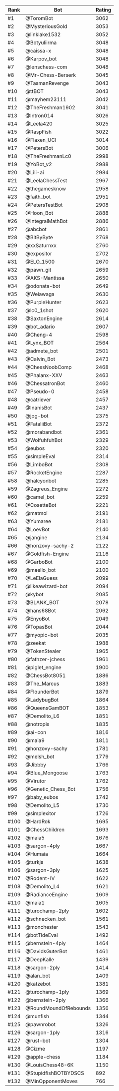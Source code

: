 Rank|Bot|Rating
---|---|---
#1|@ToromBot|3062
#2|@MysteriousGold|3053
#3|@linklake1532|3052
#4|@Botyuliirma|3048
#5|@caissa-x|3048
#6|@Karpov_bot|3048
#7|@lenschess-com|3048
#8|@Mr-Chess-Berserk|3045
#9|@TasmanRevenge|3043
#10|@ttBOT|3043
#11|@mayhem23111|3042
#12|@TheFreshman1902|3041
#13|@Intron014|3026
#14|@Leela420|3025
#15|@RaspFish|3022
#16|@Flaxen_UCI|3014
#17|@PetersBot|3006
#18|@TheFreshmanLc0|2998
#19|@YoBot_v2|2988
#20|@Lili-ai|2984
#21|@LeelaChessTest|2967
#22|@thegamesknow|2958
#23|@faith_bot|2951
#24|@PetersTestBot|2908
#25|@Hoon_Bot|2888
#26|@IntegralMathBot|2886
#27|@abcbot|2861
#28|@BitByByte|2768
#29|@xxSaturnxx|2760
#30|@expositor|2702
#31|@ELO_1500|2670
#32|@pawn_git|2659
#33|@AKS-Mantissa|2650
#34|@odonata-bot|2649
#35|@Weiawaga|2630
#36|@PurpleHunter|2623
#37|@lc0_1shot|2620
#38|@SaxtonEngine|2614
#39|@bot_adario|2607
#40|@Cheng-4|2598
#41|@Lynx_BOT|2564
#42|@admete_bot|2501
#43|@Calvin_Bot|2473
#44|@ChessNoobComp|2468
#45|@Phalanx-XXV|2463
#46|@ChessatronBot|2460
#47|@Pseudo-0|2458
#48|@catriever|2457
#49|@InanisBot|2437
#50|@jpg-bot|2375
#51|@FataliiBot|2372
#52|@morabandbot|2361
#53|@WolfuhfuhBot|2329
#54|@eubos|2320
#55|@simpleEval|2314
#56|@LimboBot|2308
#57|@RocketEngine|2287
#58|@halcyonbot|2285
#59|@Zagreus_Engine|2272
#60|@camel_bot|2259
#61|@CosetteBot|2221
#62|@matmoi|2191
#63|@Yumaree|2181
#64|@LoevBot|2140
#65|@jangine|2134
#66|@honzovy-sachy-2|2122
#67|@Goldfish-Engine|2116
#68|@GarboBot|2100
#69|@maello_bot|2100
#70|@LeElaGuess|2099
#71|@likeawizard-bot|2094
#72|@kybot|2085
#73|@BLANK_BOT|2078
#74|@hans68Bot|2062
#75|@EnyoBot|2049
#76|@TopasBot|2044
#77|@myopic-bot|2035
#78|@zeekat|1988
#79|@TokenStealer|1965
#80|@fathzer-jchess|1961
#81|@piglet_engine|1900
#82|@ChessBot8051|1886
#83|@The_Marcus|1883
#84|@FlounderBot|1879
#85|@LadybugBot|1864
#86|@QueensGamBOT|1853
#87|@Demolito_L6|1851
#88|@notropis|1835
#89|@ai-con|1816
#90|@maia9|1811
#91|@honzovy-sachy|1781
#92|@melsh_bot|1779
#93|@Jibbby|1766
#94|@Blue_Mongoose|1763
#95|@Virutor|1762
#96|@Genetic_Chess_Bot|1756
#97|@baby_eubos|1742
#98|@Demolito_L5|1730
#99|@simplexitor|1726
#100|@HardRok|1695
#101|@ChessChildren|1693
#102|@maia5|1676
#103|@sargon-4ply|1667
#104|@Humaia|1664
#105|@turkjs|1638
#106|@sargon-3ply|1625
#107|@Rodent-IV|1622
#108|@Demolito_L4|1621
#109|@RadianceEngine|1609
#110|@maia1|1605
#111|@turochamp-2ply|1602
#112|@schnecken_bot|1561
#113|@monchester|1543
#114|@botTideEval|1492
#115|@bernstein-4ply|1464
#116|@DavidsGuterBot|1461
#117|@DeepKalle|1439
#118|@sargon-2ply|1414
#119|@alan_bot|1409
#120|@katzebot|1381
#121|@turochamp-1ply|1369
#122|@bernstein-2ply|1366
#123|@RoundMoundOfRebounds|1356
#124|@munfish|1344
#125|@pawnrobot|1326
#126|@sargon-1ply|1316
#127|@rust-bot|1304
#128|@Cizme|1197
#129|@apple-chess|1184
#130|@LouisChess48-6K|1150
#131|@StupidfishBOTBYDSCS|892
#132|@MinOpponentMoves|766
